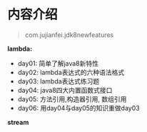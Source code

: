# 内容介绍

> com.jujianfei.jdk8newfeatures

**lambda:**
- day01: 简单了解java8新特性
- day02: lambda表达式的六种语法格式
- day03: lambda表达式练习题
- day04: java8四大内置函数式接口
- day05: 方法引用,构造器引用, 数组引用
- day06: 用day04与day05的知识重做day03

**stream**


